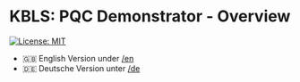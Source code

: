 # KBLS: PQC Demonstrator - Overview

[![License: MIT](https://img.shields.io/badge/License-MIT-yellow.svg)](https://opensource.org/licenses/MIT)

* 🇬🇧 English Version under [/en](./en)
* 🇩🇪 Deutsche Version unter [/de](./de)
